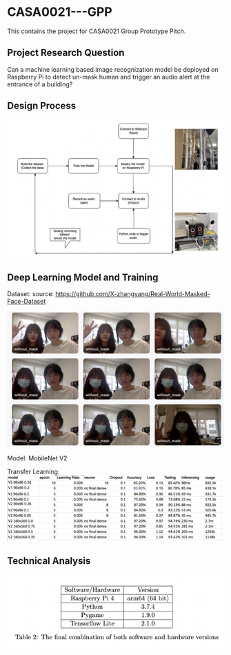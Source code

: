 # CASA0021---GPP
This contains the project for CASA0021 Group Prototype Pitch.

## Project Research Question

Can a machine learning based image recognization model be deployed on Raspberry Pi to detect un-mask human and trigger an audio alert at the entrance of a building?

## Design Process 

![design](https://github.com/xxxcrttt/CASA0021---GPP/blob/main/Images/process.png)

## Deep Learning Model and Training 

Dataset: source: https://github.com/X-zhangyang/Real-World-Masked-Face-Dataset 

![ourself](https://github.com/xxxcrttt/CASA0021---GPP/blob/main/Images/dataset.png)


Model: MobileNet V2 

Transfer Learning: 
![transfer](https://github.com/xxxcrttt/CASA0021---GPP/blob/main/Images/transfer.png)

## Technical Analysis 

![version](https://github.com/xxxcrttt/CASA0021---GPP/blob/main/Images/model.png)
